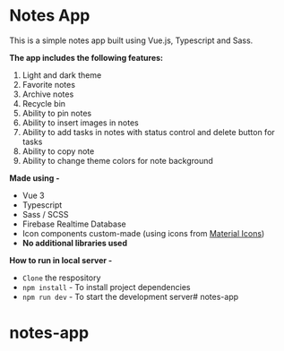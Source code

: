 # **Notes App**

This is a simple notes app built using Vue.js, Typescript and Sass. 

 **The app includes the following features:**

1. Light and dark theme
2. Favorite notes
3. Archive notes
4. Recycle bin
5. Ability to pin notes
6. Ability to insert images in notes
7. Ability to add tasks in notes with status control and delete button for tasks
8. Ability to copy note
9. Ability to change theme colors for note background

**Made using -**

- Vue 3
- Typescript
- Sass / SCSS
- Firebase Realtime Database
- Icon components custom-made (using icons from [Material Icons](https://fonts.google.com/icons?selected=Material+Icons))
- **No additional libraries used**

**How to run in local server -**
- `Clone` the respository
- `npm install` - To install project dependencies
- `npm run dev` - To start the development server# notes-app
# notes-app
